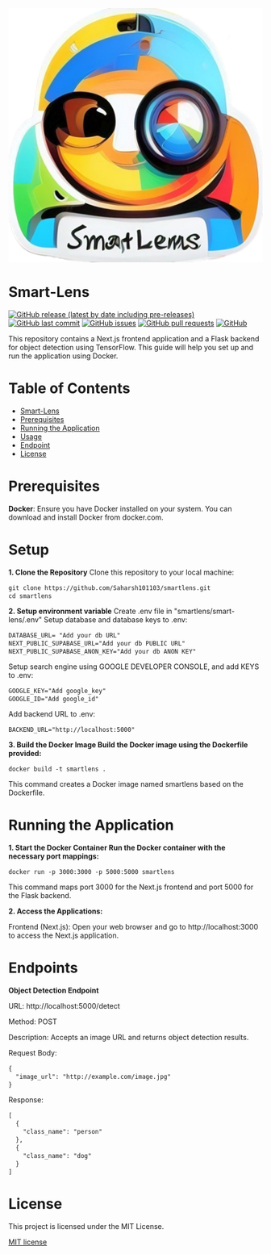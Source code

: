 
![Smart Lens](https://github.com/Saharsh101103/smartlens/blob/master/smart-lens/public/android-chrome-512x512.png?raw=true)

# Smart-Lens

[![GitHub release (latest by date including pre-releases)](https://img.shields.io/github/v/release/navendu-pottekkat/awesome-readme?include_prereleases)](https://img.shields.io/github/v/release/navendu-pottekkat/awesome-readme?include_prereleases)
[![GitHub last commit](https://img.shields.io/github/last-commit/navendu-pottekkat/awesome-readme)](https://img.shields.io/github/last-commit/navendu-pottekkat/awesome-readme)
[![GitHub issues](https://img.shields.io/github/issues-raw/navendu-pottekkat/awesome-readme)](https://img.shields.io/github/issues-raw/navendu-pottekkat/awesome-readme)
[![GitHub pull requests](https://img.shields.io/github/issues-pr/navendu-pottekkat/awesome-readme)](https://img.shields.io/github/issues-pr/navendu-pottekkat/awesome-readme)
[![GitHub](https://img.shields.io/github/license/navendu-pottekkat/awesome-readme)](https://img.shields.io/github/license/navendu-pottekkat/awesome-readme)

This repository contains a Next.js frontend application and a Flask backend for object detection using TensorFlow. This guide will help you set up and run the application using Docker.

# Table of Contents
- [Smart-Lens](##smart-lens)
- [Prerequisites](#Setup)
- [Running the Application](#RunningtheApplication)
- [Usage](#usage)
- [Endpoint](#Endpoint)
- [License](#License)


# Prerequisites

**Docker**: Ensure you have Docker installed on your system. You can download and install Docker from docker.com.  

# Setup


**1. Clone the Repository**
Clone this repository to your local machine:
```shell
git clone https://github.com/Saharsh101103/smartlens.git
cd smartlens
```
**2. Setup environment variable**
Create .env file in "smartlens/smart-lens/.env"
Setup database and database keys to .env:
```shell
DATABASE_URL= "Add your db URL"
NEXT_PUBLIC_SUPABASE_URL="Add your db PUBLIC URL"
NEXT_PUBLIC_SUPABASE_ANON_KEY="Add your db ANON KEY"
```

Setup search engine using GOOGLE DEVELOPER CONSOLE, and add KEYS to .env:
```shell
GOOGLE_KEY="Add google_key"
GOOGLE_ID="Add google_id"
```

Add backend URL to .env:
```shell
BACKEND_URL="http://localhost:5000"
```

**3. Build the Docker Image
Build the Docker image using the Dockerfile provided:**
```shell
docker build -t smartlens .
```
This command creates a Docker image named smartlens based on the Dockerfile.

# Running the Application


**1. Start the Docker Container
Run the Docker container with the necessary port mappings:**
```shell
docker run -p 3000:3000 -p 5000:5000 smartlens
```
This command maps port 3000 for the Next.js frontend and port 5000 for the Flask backend.


**2. Access the Applications:**

Frontend (Next.js): Open your web browser and go to http://localhost:3000 to access the Next.js application.


# Endpoints


**Object Detection Endpoint**

URL: http://localhost:5000/detect

Method: POST

Description: Accepts an image URL and returns object detection results.

Request Body:
```shell
{
  "image_url": "http://example.com/image.jpg"
}

```

Response:
```shell
[
  {
    "class_name": "person"
  },
  {
    "class_name": "dog"
  }
]

```



# License


This project is licensed under the MIT License.

[MIT license](./LICENSE)









